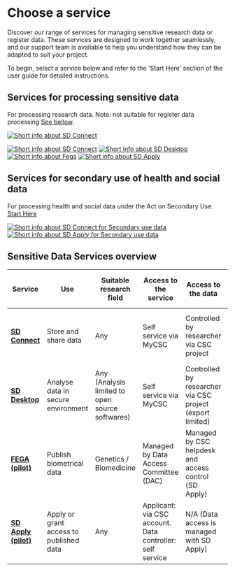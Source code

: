 # Choose a service

Discover our range of services for managing sensitive research data or register data. These services are designed to work together seamlessly, and our support team is available to help you understand how they can be adapted to suit your project. 

To begin, select a service below and refer to the 'Start Here' section of the user guide for detailed instructions.

## Services for processing sensitive data
For processing research data. Note: not suitable for register data processing [See bellow](##services-for-secondary-use-of-health-and-social-data).

<a href="sd_connect.md">
  <img
    alt="Short info about SD Connect"
    scr="./images/introduction/SD_ChooseService_SDConnect.svg"
    title="SD Connect"
    aria-description="Testitesti testinen.">
</a>

[![Short info about SD Connect](./images/introduction/SD_ChooseService_SDConnect.svg 'SD Connect')](sd_connect.md)
[![Short info about SD Desktop](./images/introduction/SD_ChooseService_SDDesktop.svg 'SD Desktop')](sd_desktop.md)
[![Short info about Fega](./images/introduction/SD_ChooseService_Fega.svg 'Fega')](federatedega.md)
[![Short info about SD Apply](./images/introduction/SD_ChooseService_SDApply.svg 'SD Apply')](sd-apply.md)

## Services for secondary use of health and social data
For processing health and social data under the Act on Secondary Use. [Start Here](sd-access.md)

[![Short info about SD Connect for Secondary use data](./images/introduction/SD_ChooseService_SDDesktop2.svg 'SD Desktop for secondary use')](sd-desktop-audited.md)
[![Short info about SD Apply for Secondary use data](./images/introduction/SD_ChooseService_SDApply2.svg 'SD Apply for secondary use')](sd-apply.md)

## Sensitive Data Services overview

| Service | Use | Suitable research field | Access to the service | Access to the data | Graphic user interface available | Programming knowledge needed | Support |
|-|-|-|-|-|-|-|-|
| **[SD Connect](sd_connect.md)** | Store and share data | Any | Self service via MyCSC | Controlled by researcher via CSC project | Yes for files under 100GB | Generally no. Yes for files over 100BG | CSC service desk. Zoom sessions available |
| **[SD Desktop](sd_desktop.md)** | Analyse data in secure environment | Any (Analysis limited to open source softwares) | Self service via MyCSC | Controlled by researcher via CSC project (export limited) | Yes | Generally no. Yes for customisation via containers | CSC service desk. Zoom sessions available |
| **[FEGA (pilot)](federatedega.md)** | Publish biometrical data | Genetics / Biomedicine | Managed by Data Access Committee (DAC) | Managed by CSC helpdesk and access control (SD Apply) | Yes | No | CSC service desk. Zoom sessions available |
| **[SD Apply (pilot)](sd-apply.md)** | Apply or grant access to published data | Any | Applicant: via CSC account. Data controller: self service | N/A (Data access is managed with SD Apply) | Yes | No | CSC service desk. Zoom sessions available |
